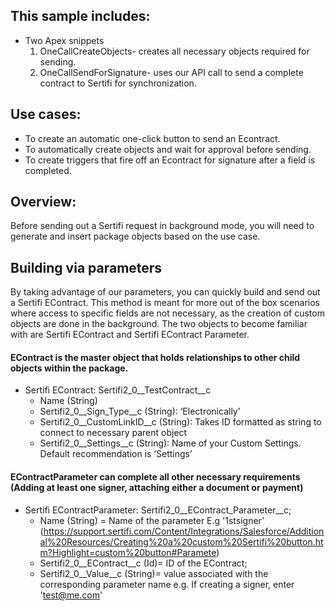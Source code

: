 ## This sample includes:

* Two Apex snippets
    1. OneCallCreateObjects- creates all necessary objects required for sending.
    2. OneCallSendForSignature- uses our API call to send a complete contract to Sertifi for synchronization.

## Use cases:

* To create an automatic one-click button to send an Econtract.
* To automatically create objects and wait for approval before sending.
* To create triggers that fire off an Econtract for signature after a field is completed.

## Overview:
Before sending out a Sertifi request in background mode, you will need to generate and insert package objects based on the use case.

## Building via parameters
By taking advantage of our parameters, you can quickly build and send out a Sertifi EContract. This method is meant for more out of the box scenarios where access to specific fields are not necessary, as the creation of custom objects are done in the background. The two objects to become familiar with are Sertifi EContract and Sertifi EContract Parameter.

#### EContract is the master object that holds relationships to other child objects within the package.

*   Sertifi EContract: Sertifi2_0\__TestContract\__c  
    * Name (String)  
    * Sertifi2_0\__Sign_Type\__c (String): ‘Electronically’  
    * Sertifi2_0\__CustomLinkID\__c (String): Takes ID formatted as string to connect to necessary parent object
    * Sertifi2_0\__Settings\__c (String): Name of your Custom Settings. Default recommendation is ‘Settings’
#### EContractParameter can complete all other necessary requirements (Adding at least one signer, attaching either a document or payment)
* Sertifi EContractParameter: Sertifi2_0\__EContract_Parameter\__c;
    * Name (String) = Name of the parameter E.g '1stsigner' (https://support.sertifi.com/Content/Integrations/Salesforce/Additional%20Resources/Creating%20a%20custom%20Sertifi%20button.htm?Highlight=custom%20button#Paramete)
    * Sertifi2_0\__EContract\__c (Id)= ID of the EContract;
    * Sertifi2_0\__Value\__c (String)= value associated with the corresponding parameter name e.g. If creating a signer, enter 'test@me.com'